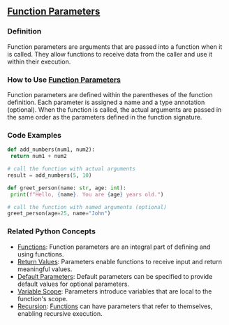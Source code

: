 ## [Function Parameters](./../Function-Parameters/)

### Definition
Function parameters are arguments that are passed into a function when it is called. They allow functions to receive data from the caller and use it within their execution.

### How to Use [Function Parameters](./../Function-Parameters/)
Function parameters are defined within the parentheses of the function definition. Each parameter is assigned a name and a type annotation (optional). When the function is called, the actual arguments are passed in the same order as the parameters defined in the function signature.

### Code Examples
```python
def add_numbers(num1, num2):
 return num1 + num2

# call the function with actual arguments
result = add_numbers(5, 10)
```

```python
def greet_person(name: str, age: int):
 print(f"Hello, {name}. You are {age} years old.")

# call the function with named arguments (optional)
greet_person(age=25, name="John")
```

### Related Python Concepts

- [Functions](./../Functions/): Function parameters are an integral part of defining and using functions.
- [Return Values](./../Return-Values/): Parameters enable functions to receive input and return meaningful values.
- [Default Parameters](./../Default-Parameters/): Default parameters can be specified to provide default values for optional parameters.
- [Variable Scope](./../Variable-Scope/): Parameters introduce variables that are local to the function's scope.
- [Recursion](./../Recursion/): [Functions](./../Functions/) can have parameters that refer to themselves, enabling recursive execution.